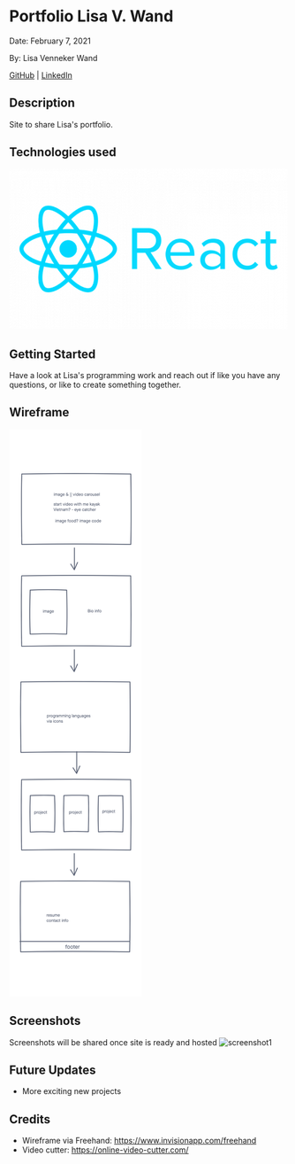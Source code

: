 # Portfolio Lisa V. Wand

Date: February 7, 2021

By: Lisa Venneker Wand

[GitHub](https://github.com/LisaKVW) |
[LinkedIn](https://www.linkedin.com/in/lisa-venneker-wand-8413ab25/) 

## Description
Site to share Lisa's portfolio.

## Technologies used
![logos](./img/reactLogo.png)

## Getting Started
Have a look at Lisa's programming work and reach out if like you have any questions, or like to create something together.

## Wireframe
![wireframe](./img/PortfolioWireframe.png)

## Screenshots
Screenshots will be shared once site is ready and hosted
![screenshot1]()


## Future Updates
- More exciting new projects 

## Credits
- Wireframe via Freehand: https://www.invisionapp.com/freehand
- Video cutter: https://online-video-cutter.com/ 